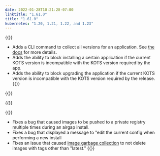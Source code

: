 ```yaml
---
date: 2022-01-28T10:21:28-07:00
linktitle: "1.61.0"
title: "1.61.0"
kubernetes: "1.20, 1.21, 1.22, and 1.23"
---
```


{{<features>}}
* Adds a CLI command to collect all versions for an application. See [the docs](https://kots.io/kots-cli/get/versions/) for more details.
* Adds the ability to block installing a certain application if the current KOTS version is incompatible with the KOTS version required by the app.
* Adds the ability to block upgrading the application if the current KOTS version is incompatible with the KOTS version required by the release.
{{</features>}}

{{<changes>}}

{{</changes>}}

{{<fixes>}}
* Fixes a bug that caused images to be pushed to a private registry multiple times during an airgap install.
* Fixes a bug that displayed a message to "edit the current config when performing a new install
* Fixes an issue that caused [image garbage collection](/kotsadm/registries/kurl-registry/#image-garbage-collection) to not delete images with tags other than "latest."
{{</fixes>}}
